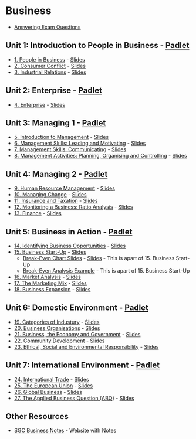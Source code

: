 # Business
- [Answering Exam Questions](answering-exam-questions.md)
## Unit 1: Introduction to People in Business - [Padlet](https://padlet.com/grahammaher/wh79o1thg564lb9t)
- [1. People in Business](unit-1/01-people-in-business.md) - [Slides](slides/unit-1/01-people-in-business.pdf)
- [2. Consumer Conflict](unit-1/02-consumer-conflict.md) - [Slides](slides/unit-1/02-consumer-conflict.pdf)
- [3. Industrial Relations](unit-1/03-industrial-relations.md) - [Slides](slides/unit-1/03-industrial-relations.pdf)
## Unit 2: Enterprise - [Padlet](https://padlet.com/grahammaher/iru76064p0y8kw6c)
- [4. Enterprise](unit-2/04-enterprise.md) - [Slides](slides/unit-2/04-enterprise.pdf)
## Unit 3: Managing 1 - [Padlet](https://padlet.com/grahammaher/a4nstr4e7hl3bfvn)
- [5. Introduction to Management](unit-3/05-introduction-to-management.md) - [Slides](slides/unit-3/05-introduction-to-management.pdf)
- [6. Management Skills: Leading and Motivating](unit-3/06-management-skills-leading-and-motivating.md) - [Slides](slides/unit-3/06-management-skills-leading-and-motivating.pdf)
- [7. Management Skills: Communicating](unit-3/07-management-skills-communicating.md) - [Slides](slides/unit-3/07-management-skills-communicating.pdf)
- [8. Management Activities: Planning, Organising and Controlling](unit-3/08-management-activities-planning-organising-and-controlling.md) - [Slides](slides/unit-3/08-management-activities-planning-organising-and-controlling.pdf)
## Unit 4: Managing 2 - [Padlet](https://padlet.com/grahammaher/57e1gvfiqilh7bzk)
- [9. Human Resource Management](unit-4/09-hrm.md) - [Slides](slides/unit-4/09-hrm.pdf)
- [10. Managing Change](unit-4/10-managing-change.md) - [Slides](slides/unit-4/10-managing-change.pdf)
- [11. Insurance and Taxation](unit-4/11-insurance-and-taxation.md) - [Slides](slides/unit-4/11-insurance-and-taxation.pdf)
- [12. Monitoring a Business: Ratio Analysis](unit-4/12-monitoring-a-business-ratio-analysis.md) - [Slides](slides/unit-4/12-monitoring-a-business-ratio-analysis.pdf)
- [13. Finance](unit-4/13-finance.md) - [Slides](slides/unit-4/13-finance.pdf)
## Unit 5: Business in Action - [Padlet](https://padlet.com/grahammaher/14bammgf2vqeho4s)
- [14. Identifying Business Opportunities](unit-5/15-business-start-up.md) - [Slides](slides/unit-5/14-identiftying-business-opportunities.pdf)
- [15. Business Start-Up](unit-5/15-business-start-up.md) - [Slides](slides/unit-5/15-business-start-up.pdf)
  - [Break-Even Chart Slides](unit-5/15-business-start-up/break-even-chart-slides.md) - [Slides](slides/unit-5/break-even-chart-slides.pdf) - This is apart of 15. Business Start-Up
  - [Break-Even Analysis Example](unit-5/15-business-start-up/break-even-analysis-example.md) - This is apart of 15. Business Start-Up
- [16. Market Analysis](unit-5/16-market-analysis.md) - [Slides](slides/unit-5/16-market-analysis.pdf)
- [17. The Marketing Mix](unit-5/17-the-market-mix.md) - [Slides](slides/unit-5/17-the-market-mix.pdf)
- [18. Business Expansion](unit-5/18-business-expansion.md) - [Slides](slides/unit-5/18-business-expansion.pdf)
## Unit 6: Domestic Environment - [Padlet](https://padlet.com/grahammaher/14bammgf2vqeho4s)
- [19. Categories of Industury](unit-6/19-categories-of-industry.md) - [Slides](slides/unit-6/19-categories-of-industry.pdf)
- [20. Business Organisations](unit-6/20-business-organisations.md) - [Slides](slides/unit-6/20-business-organisations.pdf)
- [21. Business, the Economy and Government](unit-6/21-business-economy-and-government.md) - [Slides](slides/unit-6/21-business-economy-and-government.pdf)
- [22. Community Development](unit-6/22-community-development.md) - [Slides](slides/unit-6/22-community-development.pdf)
- [23. Ethical, Social and Environmental Responsibility](unit-6/23-ethical-social-and-environmental-responsibilities.md) - [Slides](slides/unit-6/23-ethical-social-and-environmental-responsibilities.pdf)
## Unit 7: International Environment - [Padlet](https://padlet.com/grahammaher/14bammgf2vqeho4s)
- [24. International Trade](unit-7/24-international-trade.md) - [Slides](slides/unit-7/24-international-trade.pdf)
- [25. The European Union](unit-7/25-eu.md) - [Slides](slides/unit-7/25-eu.pdf)
- [26. Global Business](unit-7/26-global-business.md) - [Slides](slides/unit-7/26-global-business.pdf)
- [27. The Applied Business Question (ABQ)]() - [Slides]()

## Other Resources
- [SGC Business Notes](https://sgcbusiness.com/business-notes/) - Website with Notes 

